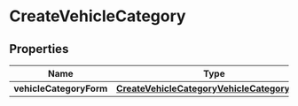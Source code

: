 # CreateVehicleCategory

## Properties
Name | Type | Description | Notes
------------ | ------------- | ------------- | -------------
**vehicleCategoryForm** | [**CreateVehicleCategoryVehicleCategoryForm**](CreateVehicleCategoryVehicleCategoryForm.md) |  |  [optional]
